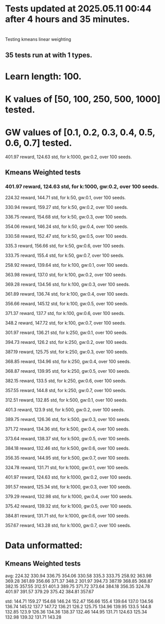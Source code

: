 # Tests updated at 2025.05.11 00:44 after 4 hours and 35 minutes.
# 
Testing kmeans linear weighting
## 35 tests run at with 1 types.
# Learn length: 100.
# K values of [50, 100, 250, 500, 1000] tested.
# GW values of [0.1, 0.2, 0.3, 0.4, 0.5, 0.6, 0.7] tested.

401.97 reward, 124.63 std, for k:1000, gw:0.2, over 100 seeds.


## Kmeans Weighted tests
### 401.97 reward, 124.63 std, for k:1000, gw:0.2, over 100 seeds.

224.32 reward, 144.71 std, for k:50, gw:0.1, over 100 seeds.

330.94 reward, 159.27 std, for k:50, gw:0.2, over 100 seeds.

336.75 reward, 154.68 std, for k:50, gw:0.3, over 100 seeds.

354.06 reward, 146.24 std, for k:50, gw:0.4, over 100 seeds.

330.58 reward, 152.47 std, for k:50, gw:0.5, over 100 seeds.

335.3 reward, 156.66 std, for k:50, gw:0.6, over 100 seeds.

333.75 reward, 155.4 std, for k:50, gw:0.7, over 100 seeds.

258.92 reward, 139.64 std, for k:100, gw:0.1, over 100 seeds.

363.98 reward, 137.0 std, for k:100, gw:0.2, over 100 seeds.

369.28 reward, 134.56 std, for k:100, gw:0.3, over 100 seeds.

361.89 reward, 136.74 std, for k:100, gw:0.4, over 100 seeds.

356.66 reward, 145.12 std, for k:100, gw:0.5, over 100 seeds.

371.37 reward, 137.7 std, for k:100, gw:0.6, over 100 seeds.

348.2 reward, 147.72 std, for k:100, gw:0.7, over 100 seeds.

301.97 reward, 136.21 std, for k:250, gw:0.1, over 100 seeds.

394.73 reward, 126.2 std, for k:250, gw:0.2, over 100 seeds.

387.19 reward, 125.75 std, for k:250, gw:0.3, over 100 seeds.

368.85 reward, 134.96 std, for k:250, gw:0.4, over 100 seeds.

368.87 reward, 139.95 std, for k:250, gw:0.5, over 100 seeds.

382.15 reward, 133.5 std, for k:250, gw:0.6, over 100 seeds.

357.55 reward, 144.8 std, for k:250, gw:0.7, over 100 seeds.

312.51 reward, 132.85 std, for k:500, gw:0.1, over 100 seeds.

401.3 reward, 123.9 std, for k:500, gw:0.2, over 100 seeds.

389.75 reward, 126.36 std, for k:500, gw:0.3, over 100 seeds.

371.72 reward, 134.36 std, for k:500, gw:0.4, over 100 seeds.

373.64 reward, 138.37 std, for k:500, gw:0.5, over 100 seeds.

384.18 reward, 132.46 std, for k:500, gw:0.6, over 100 seeds.

356.35 reward, 144.95 std, for k:500, gw:0.7, over 100 seeds.

324.78 reward, 131.71 std, for k:1000, gw:0.1, over 100 seeds.

401.97 reward, 124.63 std, for k:1000, gw:0.2, over 100 seeds.

391.57 reward, 125.34 std, for k:1000, gw:0.3, over 100 seeds.

379.29 reward, 132.98 std, for k:1000, gw:0.4, over 100 seeds.

375.42 reward, 139.32 std, for k:1000, gw:0.5, over 100 seeds.

384.81 reward, 131.71 std, for k:1000, gw:0.6, over 100 seeds.

357.67 reward, 143.28 std, for k:1000, gw:0.7, over 100 seeds.


# Data unformatted:



## Kmeans Weighted tests
avg:
224.32
330.94
336.75
354.06
330.58
335.3
333.75
258.92
363.98
369.28
361.89
356.66
371.37
348.2
301.97
394.73
387.19
368.85
368.87
382.15
357.55
312.51
401.3
389.75
371.72
373.64
384.18
356.35
324.78
401.97
391.57
379.29
375.42
384.81
357.67

std:
144.71
159.27
154.68
146.24
152.47
156.66
155.4
139.64
137.0
134.56
136.74
145.12
137.7
147.72
136.21
126.2
125.75
134.96
139.95
133.5
144.8
132.85
123.9
126.36
134.36
138.37
132.46
144.95
131.71
124.63
125.34
132.98
139.32
131.71
143.28
